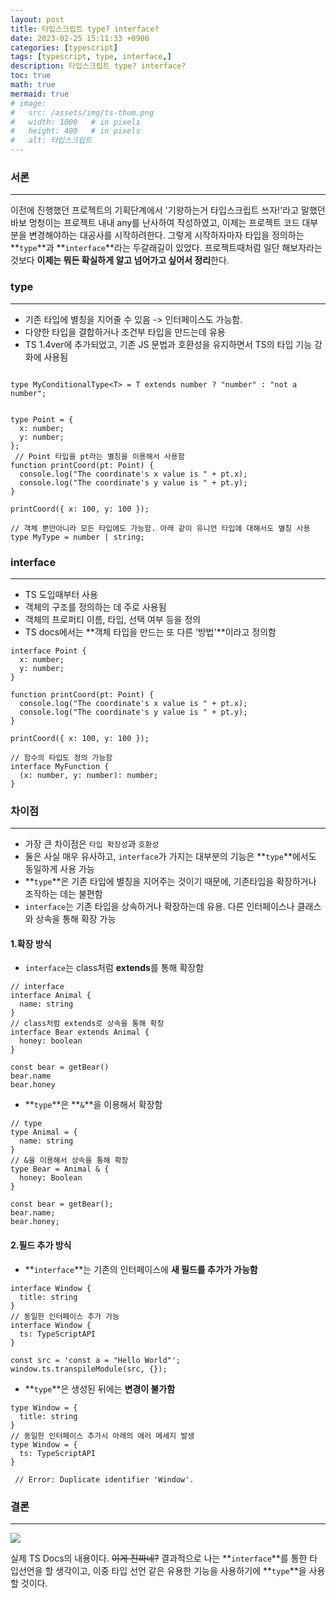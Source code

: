 ```yaml
---
layout: post
title: 타입스크립트 type? interface?
date: 2023-02-25 15:11:33 +0900
categories: [typescript]
tags: [typescript, type, interface,]
description: 타입스크립트 type? interface?
toc: true
math: true
mermaid: true
# image:
#   src: /assets/img/ts-thum.png
#   width: 1000   # in pixels
#   height: 400   # in pixels
#   alt: 타입스크립트
---
```


### 서론
---
이전에 진행했던 프로젝트의 기획단계에서 '기왕하는거 타입스크립트 쓰자!'라고 말했던 바보 멍청이는 프로젝트 내내 any를 난사하여 작성하였고,
이제는 프로젝트 코드 대부분을 변경해야하는 대공사를 시작하려한다.
그렇게 시작하자마자 타입을 정의하는 **`type`**과 **`interface`**라는 두갈래길이 있었다. 
프로젝트때처럼 일단 해보자라는 것보다 **이제는 뭐든 확실하게 알고 넘어가고 싶어서 정리**한다.

### type
---
- 기존 타입에 별칭을 지어줄 수 있음 -> 인터페이스도 가능함.
- 다양한 타입을 결합하거나 조건부 타입을 만드는데 유용
- TS 1.4ver에 추가되었고, 기존 JS 문법과 호환성을 유지하면서 TS의 타입 기능 강화에 사용됨

```tsx

type MyConditionalType<T> = T extends number ? "number" : "not a number";


type Point = {
  x: number;
  y: number;
};
 // Point 타입을 pt라는 별칭을 이용해서 사용함
function printCoord(pt: Point) {
  console.log("The coordinate's x value is " + pt.x);
  console.log("The coordinate's y value is " + pt.y);
}
 
printCoord({ x: 100, y: 100 });

// 객체 뿐만아니라 모든 타입에도 가능함. 아래 같이 유니언 타입에 대해서도 별칭 사용
type MyType = number | string;

```

### interface
---
- TS 도입때부터 사용
- 객체의 구조를 정의하는 데 주로 사용됨
- 객체의 프로퍼티 이름, 타입, 선택 여부 등을 정의
- TS docs에서는 **객체 타입을 만드는 또 다른 ‘방법'**이라고 정의함

```tsx
interface Point {
  x: number;
  y: number;
}
 
function printCoord(pt: Point) {
  console.log("The coordinate's x value is " + pt.x);
  console.log("The coordinate's y value is " + pt.y);
}
 
printCoord({ x: 100, y: 100 });

// 함수의 타입도 정의 가능함
interface MyFunction {
  (x: number, y: number): number;
}

```

### 차이점
---
- 가장 큰 차이점은 `타입 확장성`과 `호환성`
- 둘은 사실 매우 유사하고, `interface`가 가지는 대부분의 기능은 **`type`**에서도 동일하게 사용 가능
- **`type`**은 기존 타입에 별칭을 지어주는 것이기 때문에, 기존타입을 확장하거나 조작하는 데는 불편함
- `interface`는 기존 타입을 상속하거나 확장하는데 유용. 다른 인터페이스나 클래스와 상속을 통해 확장 가능

#### 1.확장 방식
- `interface`는 class처럼 **extends**를 통해 확장함

```tsx
// interface
interface Animal {
  name: string
}
// class처럼 extends로 상속을 통해 확장
interface Bear extends Animal {
  honey: boolean
}

const bear = getBear()
bear.name
bear.honey
```

- **`type`**은 **`&`**을 이용해서 확장함

```tsx
// type
type Animal = {
  name: string
}
// &을 이용해서 상속을 통해 확장
type Bear = Animal & {
  honey: Boolean
}

const bear = getBear();
bear.name;
bear.honey;
```
#### 2.필드 추가 방식
- **`interface`**는 기존의 인터페이스에 **새 필드를 추가가 가능함**

```tsx
interface Window {
  title: string
}
// 동일한 인터페이스 추가 가능
interface Window {
  ts: TypeScriptAPI
}

const src = 'const a = "Hello World"';
window.ts.transpileModule(src, {});
```

- **`type`**은 생성된 뒤에는 **변경이 불가함**

```tsx
type Window = {
  title: string
}
// 동일한 인터페이스 추가시 아래의 에러 메세지 발생 
type Window = {
  ts: TypeScriptAPI
}

 // Error: Duplicate identifier 'Window'.
```

### 결론
---
![](https://velog.velcdn.com/images/chobae/post/086d1320-ca61-4961-b5da-27ae3bf11b49/image.png)

실제 TS Docs의 내용이다. ~~이게 진짜네?~~
결과적으로 나는 **`interface`**를 통한 타입선언을 할 생각이고, 이중 타입 선언 같은 유용한 기능을 사용하기에 **`type`**을 사용할 것이다.